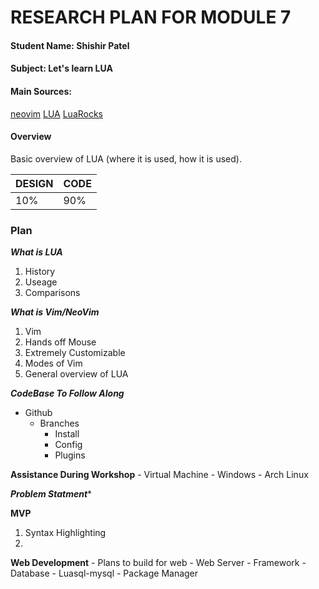 # RESEARCH PLAN FOR MODULE 7

#### Student Name: ****Shishir Patel****

#### Subject: ****Let's learn LUA****

#### Main Sources:
[neovim](https://neovim.io)
[LUA](https://lua.org)
[LuaRocks](https://luarocks.org)

#### Overview
Basic overview of LUA (where it is used, how it is used).


| ****DESIGN****   | ****CODE****    |
|--------------- | --------------- |
| 10%   | 90%   |


### Plan
***What is LUA***
 1. History
 2. Useage
 3. Comparisons

***What is Vim/NeoVim***
 1. Vim
 2. Hands off Mouse
 3. Extremely Customizable
 4. Modes of Vim
 5. General overview of LUA

***CodeBase To Follow Along***
- Github
  - Branches
    - Install
    - Config
    - Plugins

****Assistance During Workshop****
    - Virtual Machine
    - Windows
    - Arch Linux

***Problem Statment****

****MVP****
 1. Syntax Highlighting
 2.
 
****Web Development****
    - Plans to build for web
    - Web Server
    - Framework
    - Database
        - Luasql-mysql
    - Package Manager